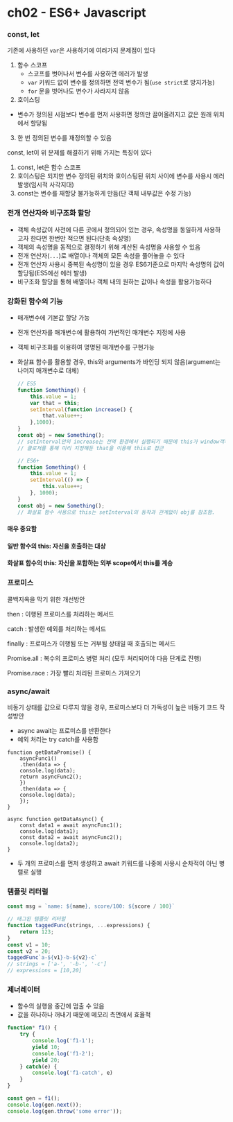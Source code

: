# ch02 - ES6+ Javascript

### const, let

기존에 사용하던 `var`은 사용하기에 여러가지 문제점이 있다

1. 함수 스코프
   - 스코프를 벗어나서 변수를 사용하면 에러가 발생
   - `var` 키워드 없이 변수를 정의하면 전역 변수가 됨(`use strict`로 방지가능)
   - `for` 문을 벗어나도 변수가 사라지지 않음
2.  호이스팅
   - 변수가 정의된 시점보다 변수를 먼저 사용하면 정의만 끌어올려지고 값은 원래 위치에서 할당됨
3.  한 번 정의된 변수를 재정의할 수 있음

const, let이 위 문제를 해결하기 위해 가지는 특징이 있다

1. const, let은 함수 스코프
2. 호이스팅은 되지만 변수 정의된 위치와 호이스팅된 위치 사이에 변수를 사용시 에러 발생(임시적 사각지대)
3. const는 변수를 재할당 불가능하게 만듬(단 객체 내부값은 수정 가능)



### 전개 연산자와 비구조화 할당

- 객체 속성값이 사전에 다른 곳에서 정의되어 있는 경우, 속성명을 동일하게 사용하고자 한다면 한번만 적으면 된다(단축 속성명)
- 객체의 속성명을 동적으로 결정하기 위해 계산된 속성명을 사용할 수 있음
- 전개 연산자(`...`)로 배열이나 객체의 모든 속성을 풀어놓을 수 있다
- 전개 연산자 사용시 중복된 속성명이 있을 경우 ES6기준으로 마지막 속성명의 값이 할당됨(ES5에선 에러 발생)
- 비구조화 할당을 통해 배열이나 객체 내의 원하는 값이나 속성을 활용가능하다



### 강화된 함수의 기능

- 매개변수에 기본값 할당 가능

- 전개 연산자를 매개변수에 활용하여 가변적인 매개변수 지정에 사용

- 객체 비구조화를 이용하여 명명된 매개변수를 구현가능

- 화살표 함수를 활용할 경우, this와 arguments가 바인딩 되지 않음(argument는 나머지 매개변수로 대체)

  ```javascript
  // ES5
  function Something() {
      this.value = 1;
      var that = this;
      setInterval(function increase() {
          that.value++;
      },1000);
  }
  const obj = new Something();
  // setInterval안의 increase는 전역 환경에서 실행되기 때문에 this가 window객체를 참조
  // 클로저를 통해 미리 지정해둔 that을 이용해 this로 접근
  
  // ES6+
  function Something() {
      this.value = 1;
      setInterval(() => {
          this.value++;
      }, 1000);
  }
  const obj = new Something();
  // 화살표 함수 사용으로 this는 setInterval의 동작과 관계없이 obj를 참조함.
  ```



#### **매우 중요함**

#### 일반 함수의 this: 자신을 호출하는 대상

#### 화살표 함수의 this: 자신을 포함하는 외부 scope에서 this를 계승



### 프로미스

콜백지옥을 막기 위한 개선방안

then : 이행된 프로미스를 처리하는 메서드

catch : 발생한 예외를 처리하는 메서드

finally : 프로미스가 이행됨 또는 거부됨 상태일 때 호출되는 메서드

Promise.all : 복수의 프로미스 병렬 처리 (모두 처리되어야 다음 단계로 진행)

Promise.race : 가장 빨리 처리된 프로미스 가져오기



### async/await

비동기 상태를 값으로 다루지 않을 경우, 프로미스보다 더 가독성이 높은 비동기 코드 작성방안

- async await는 프로미스를 반환한다
- 예외 처리는 try catch를 사용함

```javasc
function getDataPromise() {
	asyncFunc1()
	.then(data => {
	console.log(data);
	return asyncFunc2();
	})
	.then(data => {
	console.log(data);
	});
}

async function getDataAsync() {
	const data1 = await asyncFunc1();
	console.log(data1);
	const data2 = await asyncFunc2();
	console.log(data2);
}
```

- 두 개의 프로미스를 먼저 생성하고 await 키워드를 나중에 사용시 순차적이 아닌 병렬로 실행



### 템플릿 리터럴

```javascript
const msg = `name: ${name}, score/100: ${score / 100}`

// 태그된 템플릿 리터럴
function taggedFunc(strings, ...expressions) {
    return 123;
}
const v1 = 10;
const v2 = 20;
taggedFunc`a-${v1}-b-${v2}-c`
// strings = ['a-', '-b-', '-c']
// expressions = [10,20]
```



### 제너레이터

- 함수의 실행을 중간에 멈출 수 있음
- 값을 하나하나 꺼내기 때문에 메모리 측면에서 효율적

```javascript
function* f1() {
    try {
        console.log('f1-1');
        yield 10;
        console.log('f1-2');
        yield 20;
    } catch(e) {
        console.log('f1-catch', e)
    }
}

const gen = f1();
console.log(gen.next());
console.log(gen.throw('some error'));
```

